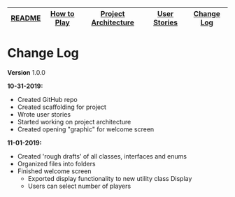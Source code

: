 |[README](../README.md)|[How to Play](how-to-play.md)|[Project Architecture](architecture.md)|[User Stories](user-stories.md)|[Change Log](change-log.md)|
|-|-|-|-|-|

# Change Log
**Version** 1.0.0

**10-31-2019:**
* Created GitHub repo
* Created scaffolding for project
* Wrote user stories
* Started working on project architecture
* Created opening "graphic" for welcome screen

**11-01-2019:**
* Created 'rough drafts' of all classes, interfaces and enums
* Organized files into folders
* Finished welcome screen
  * Exported display functionality to new utility class Display
  * Users can select number of players